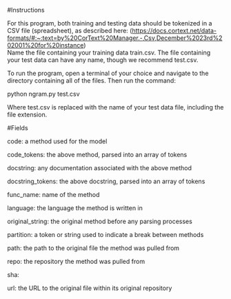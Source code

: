 #Instructions  

For this program, both training and testing data should be tokenized in a CSV file (spreadsheet), as described here: (https://docs.cortext.net/data-formats/#:~:text=by%20CorText%20Manager.-,Csv,December%2023rd%202001%20for%20instance)  
Name the file containing your training data train.csv. The file containing your test data can have any name, though we recommend test.csv.

To run the program, open a terminal of your choice and navigate to the directory containing all of the files. Then run the command:

python ngram.py test.csv

Where test.csv is replaced with the name of your test data file, including the file extension.  
  
  
  
#Fields  

code: a method used for the model

code_tokens: the above method, parsed into an array of tokens

docstring: any documentation associated with the above method

docstring_tokens: the above docstring, parsed into an array of tokens

func_name: name of the method

language: the language the method is written in

original_string: the original method before any parsing processes

partition: a token or string used to indicate a break between methods

path: the path to the original file the method was pulled from

repo: the repository the method was pulled from

sha:

url: the URL to the original file within its original repository
